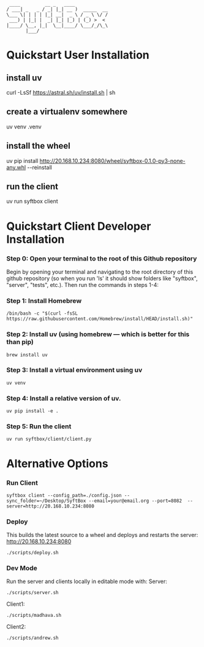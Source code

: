 ```
 ____         __ _   ____
/ ___| _   _ / _| |_| __ )  _____  __
\___ \| | | | |_| __|  _ \ / _ \ \/ /
 ___) | |_| |  _| |_| |_) | (_) >  <
|____/ \__, |_|  \__|____/ \___/_/\_\
       |___/
```

# Quickstart User Installation

## install uv
curl -LsSf https://astral.sh/uv/install.sh | sh

## create a virtualenv somewhere
uv venv .venv

## install the wheel
uv pip install http://20.168.10.234:8080/wheel/syftbox-0.1.0-py3-none-any.whl --reinstall

## run the client
uv run syftbox client

# Quickstart Client Developer Installation

### Step 0: Open your terminal to the root of this Github repository 

Begin by opening your terminal and navigating to the root directory of this github repository (so when you run 'ls' it should show folders like "syftbox", "server", "tests", etc.). Then run the commands in steps 1-4:

### Step 1: Install Homebrew
```
/bin/bash -c "$(curl -fsSL https://raw.githubusercontent.com/Homebrew/install/HEAD/install.sh)"
```

### Step 2: Install uv (using homebrew — which is better for this than pip)
```
brew install uv
```

### Step 3: Install a virtual environment using uv
```
uv venv
```

### Step 4: Install a relative version of uv.
```
uv pip install -e .
```

### Step 5: Run the client
```
uv run syftbox/client/client.py
```


# Alternative Options

### Run Client

```
syftbox client --config_path=./config.json --sync_folder=~/Desktop/SyftBox --email=your@email.org --port=8082  --server=http://20.168.10.234:8080
```

### Deploy

This builds the latest source to a wheel and deploys and restarts the server:
http://20.168.10.234:8080

```
./scripts/deploy.sh
```

### Dev Mode

Run the server and clients locally in editable mode with:
Server:

```
./scripts/server.sh
```

Client1:

```
./scripts/madhava.sh
```

Client2:

```
./scripts/andrew.sh
```
